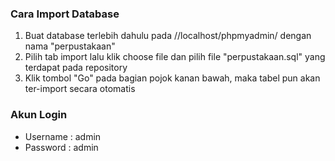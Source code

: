 ### Cara Import Database

1. Buat database terlebih dahulu pada //localhost/phpmyadmin/ dengan nama "perpustakaan"
2. Pilih tab import lalu klik choose file dan pilih file "perpustakaan.sql" yang terdapat pada repository
3. Klik tombol "Go" pada bagian pojok kanan bawah, maka tabel pun akan ter-import secara otomatis

### Akun Login

- Username : admin
- Password : admin